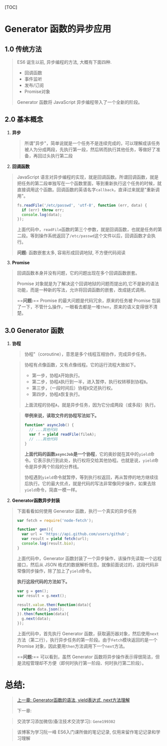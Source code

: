 [TOC]

# Generator 函数的异步应用

## 1.0 传统方法

> ES6 诞生以前, 异步编程的方法, 大概有下面四种.
>
> - 回调函数
> - 事件监听
> - 发布/订阅
> - Promise对象
>
> Generator 函数将 JavaScript 异步编程带入了一个全新的阶段。

## 2.0 基本概念

1. **异步** 

   > 所谓"异步"，简单说就是一个任务不是连续完成的，可以理解成该任务被人为分成两段，先执行第一段，然后转而执行其他任务，等做好了准备，再回过头执行第二段

2.  **回调函数** 

   > JavaScript 语言对异步编程的实现，就是回调函数。所谓回调函数，就是把任务的第二段单独写在一个函数里面，等到重新执行这个任务的时候，就直接调用这个函数。回调函数的英语名字`callback`，直译过来就是"重新调用"。
   >
   > ```js
   > fs.readFile('/etc/passwd', 'utf-8', function (err, data) {
   >   if (err) throw err;
   >   console.log(data);
   > });
   > ```
   >
   > 上面代码中，`readFile`函数的第三个参数，就是回调函数，也就是任务的第二段。等到操作系统返回了`/etc/passwd`这个文件以后，回调函数才会执行。
   >
   > **问题:** 函数嵌套太多, 容易形成回调地狱, 不方便代码阅读

3.  **Promise** 

   > 回调函数本身并没有问题，它的问题出现在多个回调函数嵌套。
   >
   > Promise 对象就是为了解决这个回调地狱的问题而提出的,它不是新的语法功能，而是一种新的写法，允许将回调函数的嵌套，改成链式调用。
   >
   > ==**问题:**==   Promise 的最大问题是代码冗余，原来的任务被 Promise 包装了一下，不管什么操作，一眼看去都是一堆`then`，原来的语义变得很不清楚。

## 3.0 Generator 函数

1. **协程** 

   > 协程"（coroutine），意思是多个线程互相协作，完成异步任务。

   > 协程有点像函数，又有点像线程。它的运行流程大致如下。
   >
   > - 第一步，协程`A`开始执行。
   > - 第二步，协程`A`执行到一半，进入暂停，执行权转移到协程`B`。
   > - 第三步，（一段时间后）协程`B`交还执行权。
   > - 第四步，协程`A`恢复执行。
   >
   > 上面流程的协程`A`，就是异步任务，因为它分成两段（或多段）执行。

   > **举例来说，读取文件的协程写法如下。**
   >
   > ```js
   > function* asyncJob() {
   >   // ...其他代码
   >   var f = yield readFile(fileA);
   >   // ...其他代码
   > }
   > ```
   >
   > **上面代码的函数`asyncJob`是一个协程**，它的奥妙就在其中的`yield`命令。它表示执行到此处，执行权将交给其他协程。也就是说，`yield`命令是异步两个阶段的分界线。
   >
   > 协程遇到`yield`命令就暂停，等到执行权返回，再从暂停的地方继续往后执行。它的最大优点，就是代码的写法非常像同步操作，如果去除`yield`命令，简直一模一样。

2.  **Generator函数异步封装** 

   > 下面看看如何使用 Generator 函数，执行一个真实的异步任务
   >
   > ```js
   > var fetch = require('node-fetch');
   > 
   > function* gen(){
   >   var url = 'https://api.github.com/users/github';
   >   var result = yield fetch(url);
   >   console.log(result.bio);
   > }
   > ```
   >
   > 上面代码中，Generator 函数封装了一个异步操作，该操作先读取一个远程接口，然后从 JSON 格式的数据解析信息。就像前面说过的，这段代码非常像同步操作，除了加上了`yield`命令。
   >
   > **执行这段代码的方法如下。** 
   >
   > ```js
   > var g = gen();
   > var result = g.next();
   > 
   > result.value.then(function(data){
   >   return data.json();
   > }).then(function(data){
   >   g.next(data);
   > });
   > ```
   >
   > 上面代码中，首先执行 Generator 函数，获取遍历器对象，然后使用`next`方法（第二行），执行异步任务的第一阶段。由于`Fetch`模块返回的是一个 Promise 对象，因此要用`then`方法调用下一个`next`方法。
   >
   > ==**问题:**==  可以看到，虽然 Generator 函数将异步操作表示得很简洁，但是流程管理却不方便（即何时执行第一阶段、何时执行第二阶段）。

# 总结:

> [上一章:  Generator函数的语法, yield表达式, next方法理解](https://blog.csdn.net/yangyang_A/article/details/106260180)
>
> 下一章: 

> 交流学习添加微信(备注技术交流学习): `Gene199302`
>
> 

> 该博客为学习阮一峰 ES6入门课所做的笔记记录, 仅用来留作笔记记录和学习理解